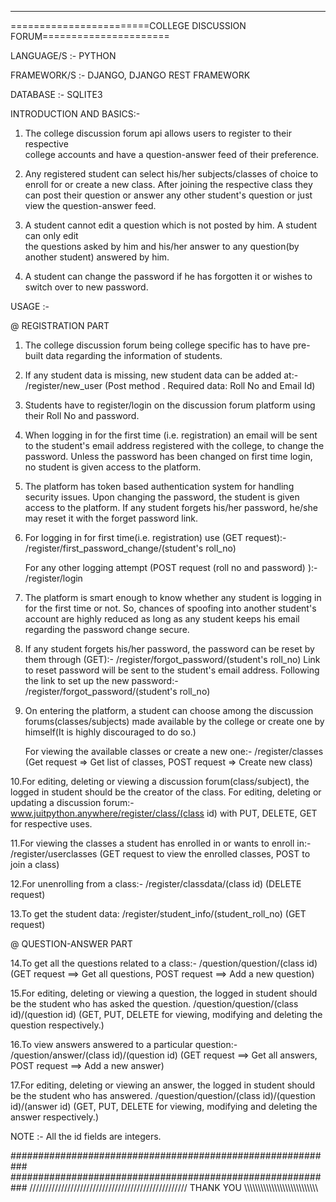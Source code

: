 
************************************************************************
========================COLLEGE DISCUSSION FORUM======================



LANGUAGE/S     :- PYTHON


FRAMEWORK/S :- DJANGO, DJANGO REST FRAMEWORK


DATABASE         :- SQLITE3


INTRODUCTION AND BASICS:-

1. The college discussion forum api allows users to register to their respective  
   college accounts and have a question-answer feed of their preference.

2. Any registered student can select his/her subjects/classes of choice to enroll
   for or create a new class. After joining the respective class they can post their
   question or answer any other student's question or just view the question-answer
   feed.

3. A student cannot edit a question which is not posted by him. A student can only edit  
   the questions asked by him and his/her answer to any question(by another student)
   answered by him.

4. A student can change the password if he has forgotten it or wishes to switch over to
   new password.


USAGE :-

@ REGISTRATION PART

1. The college discussion forum being college specific has to have pre-built data
   regarding the information of students.

2. If any student data is missing, new student data can be added at:-
   /register/new_user
   (Post method . Required data: Roll No and Email Id)

3. Students have to register/login on the discussion forum platform using their Roll No
   and password.

4. When logging in for the first time (i.e. registration) an email will be sent to the student's
   email address registered with the college, to change the password. Unless the password
   has been changed on first time login, no student is given access to the platform.

5. The platform has token based authentication system for handling security issues. Upon
   changing the password, the student is given access to the platform. If any student forgets
   his/her password, he/she may reset it with the forget password link.

6. For logging in for first time(i.e. registration) use (GET request):-
   /register/first_password_change/(student's roll_no)

   For any other logging attempt (POST request (roll no and password) ):-
   /register/login

7. The platform is smart enough to know whether any student is logging in for the first time or
   not. So, chances of spoofing into another student's account are highly reduced as long as any
   student keeps his email regarding the password change secure.

8. If any student forgets his/her password, the password can be reset by them through (GET):-
   /register/forgot_password/(student's roll_no)
   Link to reset password will be sent to the student's email address.
   Following the link to set up the new password:-
   /register/forgot_password/(student's roll_no)

9. On entering the platform, a student can choose among the discussion forums(classes/subjects)
   made available by the college or create one by himself(It is highly discouraged to do so.)

   For viewing the available classes or create a new one:-
   /register/classes
   (Get request => Get list of classes, POST request => Create new class)

10.For editing, deleting or viewing a discussion forum(class/subject), the logged in student should
be the creator of the class.
For editing, deleting or updating a discussion forum:-
www.juitpython.anywhere/register/class/(class id)
with PUT, DELETE, GET for respective uses.

11.For viewing the classes a student has enrolled in or wants to enroll in:-
/register/userclasses
(GET request to view the enrolled classes, POST to join a class)

12.For unenrolling from a class:-
/register/classdata/(class id)
(DELETE request)

13.To get the student data:
/register/student_info/(student_roll_no)
(GET request)

@ QUESTION-ANSWER PART

14.To get all the questions related to a class:-
/question/question/(class id)
(GET request ==> Get all questions, POST request ==> Add a new question)

15.For editing, deleting or viewing a question, the logged in student should be the student
who has asked the question.
/question/question/(class id)/(question id)
(GET, PUT, DELETE for viewing, modifying and deleting the question respectively.)

16.To view answers answered to a particular question:-
/question/answer/(class id)/(question id)
(GET request ==> Get all answers, POST request ==> Add a new answer)

17.For editing, deleting or viewing an answer, the logged in student should be the student
who has answered.
/question/question/(class id)/(question id)/(answer id)
(GET, PUT, DELETE for viewing, modifying and deleting the answer respectively.)


NOTE :- All the id fields are integers.


###########################################################
###########################################################
//////////////////////////////////////////////////          THANK YOU        \\\\\\\\\\\\\\\\\\\\\\\\\\\\\\\\\\\\\\\\\\\\\\\\\\\\\\

      

     


     
